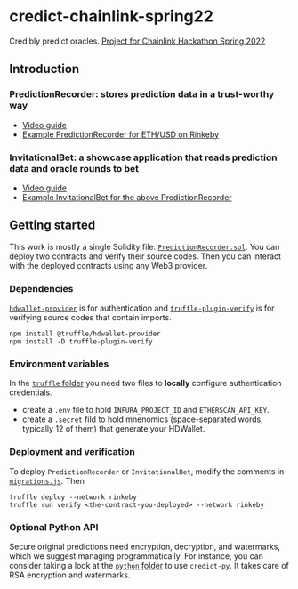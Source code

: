 # credict-chainlink-spring22

Credibly predict oracles. [Project for Chainlink Hackathon Spring 2022](https://devpost.com/software/credible-prediction-record)

## Introduction

### PredictionRecorder: stores prediction data in a trust-worthy way

-   [Video guide](https://youtu.be/hzypdx23U4k)
-   [Example PredictionRecorder for ETH/USD on Rinkeby](https://rinkeby.etherscan.io/address/0xe92232688a4ee9b0a0a0d2ce596e8bed152097d7)

### InvitationalBet: a showcase application that reads prediction data and oracle rounds to bet

-   [Video guide](https://youtu.be/hzypdx23U4k?t=197)
-   [Example InvitationalBet for the above PredictionRecorder](https://rinkeby.etherscan.io/address/0x15315533971A70945857daf7BE53727CcC057C9D)

## Getting started

This work is mostly a single Solidity file: [`PredictionRecorder.sol`](truffle/contracts/PredictionRecorder.sol). You can deploy two contracts and verify their source codes. Then you can interact with the deployed contracts using any Web3 provider.

### Dependencies

[`hdwallet-provider`](https://www.npmjs.com/package/@truffle/hdwallet-provider) is for authentication and [`truffle-plugin-verify`](https://github.com/rkalis/truffle-plugin-verify) is for verifying source codes that contain imports.

```
npm install @truffle/hdwallet-provider
npm install -D truffle-plugin-verify
```

### Environment variables

In the [`truffle` folder](truffle/) you need two files to **locally** configure authentication credentials.

-   create a `.env` file to hold `INFURA_PROJECT_ID` and `ETHERSCAN_API_KEY`.
-   create a `.secret` fild to hold mnenomics (space-separated words, typically 12 of them) that generate your HDWallet.

### Deployment and verification

To deploy `PredictionRecorder` or `InvitationalBet`, modify the comments in [`migrations.js`](truffle/migrations/2_deploy_contracts.js). Then
```
truffle deploy --network rinkeby
truffle run verify <the-contract-you-deployed> --network rinkeby
```

### Optional Python API

Secure original predictions need encryption, decryption, and watermarks, which we suggest managing programmatically. For instance, you can consider taking a look at the [`python` folder](python/) to use `credict-py`. It takes care of RSA encryption and watermarks.
